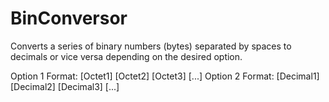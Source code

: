 # BinConversor
Converts a series of binary numbers (bytes) separated by spaces to decimals or vice versa depending on the desired option.

Option 1 Format:
[Octet1] [Octet2] [Octet3] [...]
Option 2 Format:
[Decimal1] [Decimal2] [Decimal3] [...]
